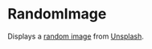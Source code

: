 # RandomImage

Displays a [random image](https://unsplash.com/documentation#get-a-random-photo) from [Unsplash](https://unsplash.com/).
